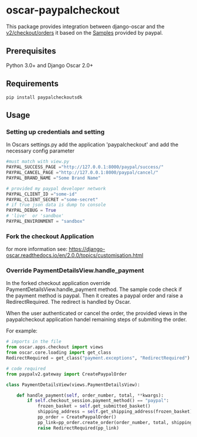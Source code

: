 # oscar-paypalcheckout

This package provides integration between django-oscar and the [v2/checkout/orders](https://developer.paypal.com/docs/api/orders/v2/) 
it based on the [Samples](https://github.com/paypal/Checkout-Python-SDK/) provided by paypal.


## Prerequisites

Python 3.0+ and Django Oscar 2.0+


## Requirements
```
pip install paypalcheckoutsdk
```

## Usage

### Setting up credentials and setting


In Oscars settings.py add the application 'paypalcheckout'
and add the necessary config parameter

```python
#must match with view.py
PAYPAL_SUCCESS_PAGE ="http://127.0.0.1:8000/paypal/success/"
PAYPAL_CANCEL_PAGE ="http://127.0.0.1:8000/paypal/cancel/"
PAYPAL_BRAND_NAME ="Some Brand Name"

# provided my paypal developer network
PAYPAL_CLIENT_ID ="some-id"
PAYPAL_CLIENT_SECRET ="some-secret"
# if true json data is dump to console
PAYPAL_DEBUG = True
# 'live'  or 'sandbox'
PAYPAL_ENVIRONMENT = "sandbox"
```

### Fork  the checkout Application 

for more information see:
https://django-oscar.readthedocs.io/en/2.0.0/topics/customisation.html


### Override PaymentDetailsView.handle_payment
In the forked checkout application  override PaymentDetailsView.handle_payment method.
The sample code check if the payment method is paypal. Then it creates a paypal order and raise a RedirectRequired. The redirect is handled by Oscar.

When the user authenticated or cancel the order, the provided views in the paypalcheckout application handel remaining steps of submiting the order.

For example:

```python
# imports in the file
from oscar.apps.checkout import views
from oscar.core.loading import get_class
RedirectRequired = get_class("payment.exceptions", "RedirectRequired")

# code required
from paypalv2.gateway import CreatePaypalOrder

class PaymentDetailsView(views.PaymentDetailsView):

    def handle_payment(self, order_number, total, **kwargs):
        if self.checkout_session.payment_method() == "paypal":
            frozen_basket = self.get_submitted_basket()
            shipping_address = self.get_shipping_address(frozen_basket)
            pp_order = CreatePaypalOrder()
            pp_link=pp_order.create_order(order_number, total, shipping_address)
            raise RedirectRequired(pp_link)

```



